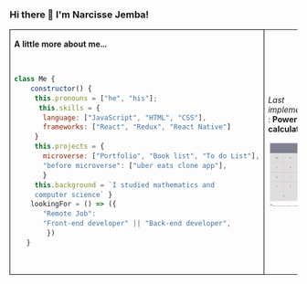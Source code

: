 ### Hi there 👋 I'm Narcisse Jemba! 
 
<table >
    <tr>
        <td  colspan="2" style="border: 1px solid black;">
         <p><b>A little more about me...</b></p>
<pre>

```javascript
class Me {
    constructor() {
     this.pronouns = ["he", "his"];
      this.skills = {
       language: ["JavaScript", "HTML", "CSS"],
       frameworks: ["React", "Redux", "React Native"]
     }
     this.projects = {
       microverse: ["Portfolio", "Book list", "To do List"],
       "before microverse": ["uber eats clone app"],
       }
     this.background = `I studied mathematics and 
     computer science` }
    lookingFor = () => ({
       "Remote Job": 
       "Front-end developer" || "Back-end developer",
        })
   }
```
</pre>
        </td>
        <td style="">
<p style="">
 
*Last implementation* : **Powerful calculator**
 
</p>
            <p>
             <a href="https://github.com/jojo987N/to-do-list" target="_blank"><img src="calculator.gif" alt="MarineGEO circle logo" style="width:350px"/></a>
            </p>
        </td>
    </tr>
</table>


<!--
**jojo987N/jojo987N** is a ✨ _special_ ✨ repository because its `README.md` (this file) appears on your GitHub profile.

Here are some ideas to get you started:

- 🔭 I’m currently working on ...
- 🌱 I’m currently learning ...
- 👯 I’m looking to collaborate on ...
- 🤔 I’m looking for help with ...
- 💬 Ask me about ...
- 📫 How to reach me: ...
- 😄 Pronouns: ...
- ⚡ Fun fact: ...
-->
